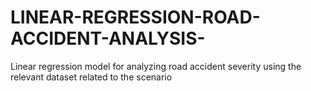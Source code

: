 # LINEAR-REGRESSION-ROAD-ACCIDENT-ANALYSIS-
Linear regression model for analyzing road accident severity using the relevant dataset related to the scenario

